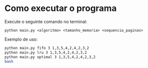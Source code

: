 # Como executar o programa

Execute o seguinte comando no terminal:


`python main.py <algoritmo> <tamanho_memoria> <sequencia_paginas>`

Exemplo de uso:

```bash
python main.py fifo 3 1,3,5,4,2,4,2,3,2
python main.py lru 3 1,3,5,4,2,4,2,3,2
python main.py optimal 3 1,3,5,4,2,4,2,3,2
bash
